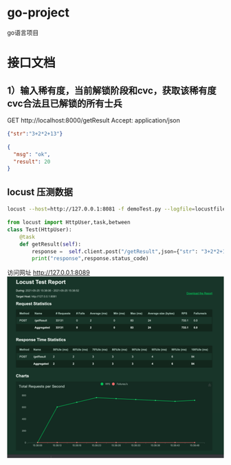 # go-project
go语言项目

# 接口文档

## 1）输入稀有度，当前解锁阶段和cvc，获取该稀有度cvc合法且已解锁的所有士兵
GET http://localhost:8000/getResult
Accept: application/json
```json
{"str":"3+2*2+13"}
```

```json
{
  "msg": "ok",
  "result": 20
}
```


## locust 压测数据

```sh
locust --host=http://127.0.0.1:8081 -f demoTest.py --logfile=locustfile.log
```

```python
from locust import HttpUser,task,between
class Test(HttpUser):
    @task
    def getResult(self):
        response =  self.client.post("/getResult",json={"str": "3+2*2+13"})
        print("response",response.status_code)

```

访问网址 http://127.0.0.1:8089
![img.png](img.png)



